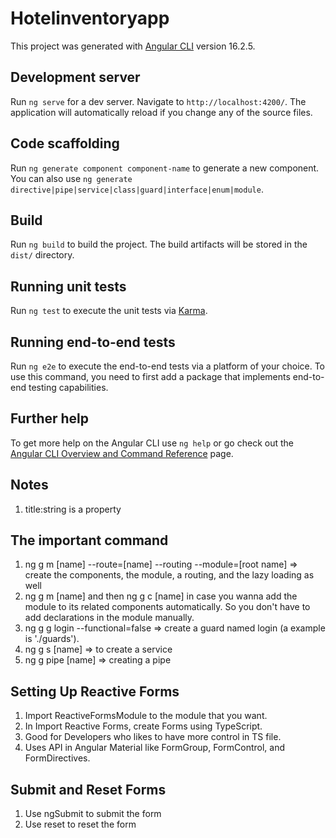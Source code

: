 # Hotelinventoryapp

This project was generated with [Angular CLI](https://github.com/angular/angular-cli) version 16.2.5.

## Development server

Run `ng serve` for a dev server. Navigate to `http://localhost:4200/`. The application will automatically reload if you change any of the source files.

## Code scaffolding

Run `ng generate component component-name` to generate a new component. You can also use `ng generate directive|pipe|service|class|guard|interface|enum|module`.

## Build

Run `ng build` to build the project. The build artifacts will be stored in the `dist/` directory.

## Running unit tests

Run `ng test` to execute the unit tests via [Karma](https://karma-runner.github.io).

## Running end-to-end tests

Run `ng e2e` to execute the end-to-end tests via a platform of your choice. To use this command, you need to first add a package that implements end-to-end testing capabilities.

## Further help

To get more help on the Angular CLI use `ng help` or go check out the [Angular CLI Overview and Command Reference](https://angular.io/cli) page.

## Notes
1. title:string is a property

## The important command
1. ng g m [name]  --route=[name]  --routing --module=[root name]  => create the components, the module, a routing, and the lazy loading as well
2. ng g m [name] and then ng g c [name]  in case you wanna add the module to its related components automatically. So you don't have to add declarations in the module manually.
3. ng g g login --functional=false => create a guard named login (a example is './guards').
4. ng g s [name] => to create a service
5. ng g pipe [name] => creating a pipe

## Setting Up Reactive Forms
1. Import ReactiveFormsModule to the module that you want.
2. In Import Reactive Forms, create Forms using TypeScript.
3. Good for Developers who likes to have more control in TS file.
4. Uses API in Angular Material like FormGroup, FormControl, and FormDirectives.

## Submit and Reset Forms
1. Use ngSubmit to submit the form
2. Use reset to reset the form